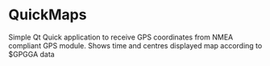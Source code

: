 # QuickMaps
Simple Qt Quick application to receive GPS coordinates from NMEA compliant GPS module.  Shows time and centres displayed map according to $GPGGA  data
